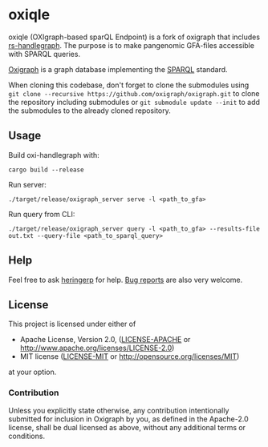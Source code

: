 # oxiqle

oxiqle (OXIgraph-based sparQL Endpoint) is a fork of oxigraph that includes [rs-handlegraph](https://github.com/chfi/rs-handlegraph).
The purpose is to make pangenomic GFA-files accessible with SPARQL queries.

[Oxigraph](https://github.com/oxigraph/oxigraph) is a graph database implementing the [SPARQL](https://www.w3.org/TR/sparql11-overview/) standard.

When cloning this codebase, don't forget to clone the submodules using
`git clone --recursive https://github.com/oxigraph/oxigraph.git` to clone the repository including submodules or
`git submodule update --init` to add the submodules to the already cloned repository.

## Usage

Build oxi-handlegraph with:
```
cargo build --release
```

Run server:
```
./target/release/oxigraph_server serve -l <path_to_gfa>
```

Run query from CLI:
```
./target/release/oxigraph_server query -l <path_to_gfa> --results-file out.txt --query-file <path_to_sparql_query>
```

## Help

Feel free to ask [heringerp](https://github.com/heringerp) for help.
[Bug reports](https://github.com/heringerp/oxigraph/issues) are also very welcome.


## License

This project is licensed under either of

- Apache License, Version 2.0, ([LICENSE-APACHE](LICENSE-APACHE) or
  http://www.apache.org/licenses/LICENSE-2.0)
- MIT license ([LICENSE-MIT](LICENSE-MIT) or
  http://opensource.org/licenses/MIT)

at your option.

### Contribution

Unless you explicitly state otherwise, any contribution intentionally submitted for inclusion in Oxigraph by you, as defined in the Apache-2.0 license, shall be dual licensed as above, without any additional terms or conditions.
